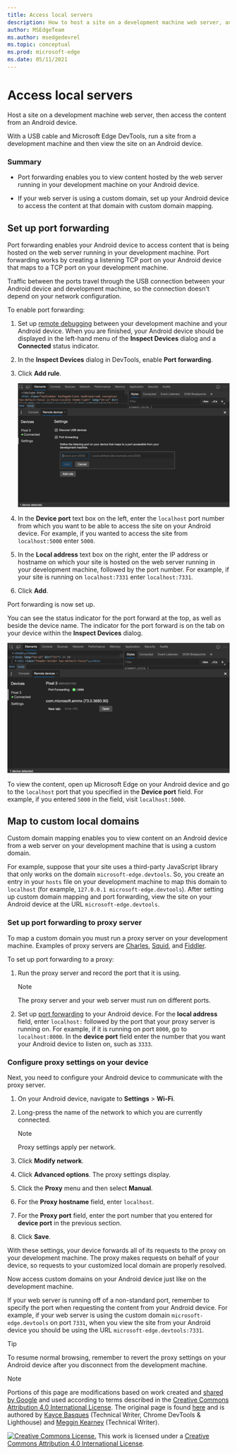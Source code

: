 ```yaml
---
title: Access local servers
description: How to host a site on a development machine web server, and then access the content from an Android device.
author: MSEdgeTeam
ms.author: msedgedevrel
ms.topic: conceptual
ms.prod: microsoft-edge
ms.date: 05/11/2021
---
```

<!-- Copyright Kayce Basques

   Licensed under the Apache License, Version 2.0 (the "License");
   you may not use this file except in compliance with the License.
   You may obtain a copy of the License at

       https://www.apache.org/licenses/LICENSE-2.0

   Unless required by applicable law or agreed to in writing, software
   distributed under the License is distributed on an "AS IS" BASIS,
   WITHOUT WARRANTIES OR CONDITIONS OF ANY KIND, either express or implied.
   See the License for the specific language governing permissions and
   limitations under the License.  -->
# Access local servers

Host a site on a development machine web server, then access the content from an Android device.

With a USB cable and Microsoft Edge DevTools, run a site from a development machine and then view the site on an Android device.

### Summary

*  Port forwarding enables you to view content hosted by the web server running in your development machine on your Android device.

*  If your web server is using a custom domain, set up your Android device to access the content at that domain with custom domain mapping.


<!-- ====================================================================== -->
## Set up port forwarding

Port forwarding enables your Android device to access content that is being hosted on the web server running in your development machine.  Port forwarding works by creating a listening TCP port on your Android device that maps to a TCP port on your development machine.

Traffic between the ports travel through the USB connection between your Android device and development machine, so the connection doesn't depend on your network configuration.

To enable port forwarding:

1. Set up [remote debugging](index.md) between your development machine and your Android device.  When you are finished, your Android device should be displayed in the left-hand menu of the **Inspect Devices** dialog and a **Connected** status indicator.

1. In the **Inspect Devices** dialog in DevTools, enable **Port forwarding**.

1. Click **Add rule**.

   ![Adding a port forwarding rule.](../media/remote-debugging-remote-devices-devices-port-forwarding-add-rule.msft.png)

1. In the **Device port** text box on the left, enter the `localhost` port number from which you want to be able to access the site on your Android device.  For example, if you wanted to access the site from `localhost:5000` enter `5000`.

1. In the **Local address** text box on the right, enter the IP address or hostname on which your site is hosted on the web server running in your development machine, followed by the port number.  For example, if your site is running on `localhost:7331` enter `localhost:7331`.

1. Click **Add**.

Port forwarding is now set up.

You can see the status indicator for the port forward at the top, as well as beside the device name.  The indicator for the port forward is on the tab on your device within the **Inspect Devices** dialog.

![Port forwarding status.](../media/remote-debugging-remote-devices-devices-port-forwarding-5000-edge-user-agent.msft.png)

To view the content, open up Microsoft Edge on your Android device and go to the `localhost` port that you specified in the **Device port** field.  For example, if you entered `5000` in the field, visit `localhost:5000`.


<!-- ====================================================================== -->
## Map to custom local domains

Custom domain mapping enables you to view content on an Android device from a web server on your development machine that is using a custom domain.

For example, suppose that your site uses a third-party JavaScript library that only works on the domain `microsoft-edge.devtools`.  So, you create an entry in your `hosts` file on your development machine to map this domain to `localhost` (for example, `127.0.0.1 microsoft-edge.devtools`).  After setting up custom domain mapping and port forwarding, view the site on your Android device at the URL `microsoft-edge.devtools`.

### Set up port forwarding to proxy server

To map a custom domain you must run a proxy server on your development machine.  Examples of proxy servers are [Charles](https://www.charlesproxy.com), [Squid](https://wiki.squid-cache.org), and [Fiddler](https://www.telerik.com/fiddler).

To set up port forwarding to a proxy:

1. Run the proxy server and record the port that it is using.

   > [!NOTE]
   > The proxy server and your web server must run on different ports.

1. Set up [port forwarding](#set-up-port-forwarding) to your Android device.  For the **local address** field, enter `localhost:` followed by the port that your proxy server is running on.  For example, if it is running on port `8000`, go to `localhost:8000`.  In the **device port** field enter the number that you want your Android device to listen on, such as `3333`.

### Configure proxy settings on your device

Next, you need to configure your Android device to communicate with the proxy server.

1. On your Android device, navigate to **Settings** > **Wi-Fi**.

1. Long-press the name of the network to which you are currently connected.

    > [!NOTE]
    > Proxy settings apply per network.

1. Click **Modify network**.

1. Click **Advanced options**.  The proxy settings display.

1. Click the **Proxy** menu and then select **Manual**.

1. For the **Proxy hostname** field, enter `localhost`.

1. For the **Proxy port** field, enter the port number that you entered for **device port** in the previous section.

1. Click **Save**.

With these settings, your device forwards all of its requests to the proxy on your development machine.  The proxy makes requests on behalf of your device, so requests to your customized local domain are properly resolved.

Now access custom domains on your Android device just like on the development machine.

If your web server is running off of a non-standard port, remember to specify the port when requesting the content from your Android device.  For example, if your web server is using the custom domain `microsoft-edge.devtools` on port `7331`, when you view the site from your Android device you should be using the URL `microsoft-edge.devtools:7331`.

> [!TIP]
> To resume normal browsing, remember to revert the proxy settings on your Android device after you disconnect from the development machine.


<!-- ====================================================================== -->
> [!NOTE]
> Portions of this page are modifications based on work created and [shared by Google](https://developers.google.com/terms/site-policies) and used according to terms described in the [Creative Commons Attribution 4.0 International License](https://creativecommons.org/licenses/by/4.0).
> The original page is found [here](https://developer.chrome.com/docs/devtools/remote-debugging/local-server/) and is authored by [Kayce Basques](https://developers.google.com/web/resources/contributors#kayce-basques) (Technical Writer, Chrome DevTools \& Lighthouse) and [Meggin Kearney](https://developers.google.com/web/resources/contributors#meggin-kearney) (Technical Writer).

[![Creative Commons License.](https://licensebuttons.net/l/by/4.0/88x31.png)](https://creativecommons.org/licenses/by/4.0)
This work is licensed under a [Creative Commons Attribution 4.0 International License](https://creativecommons.org/licenses/by/4.0).

